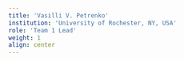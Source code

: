 ```yaml
---
title: 'Vasilli V. Petrenko'
institution: 'University of Rochester, NY, USA'
role: 'Team 1 Lead'
weight: 1
align: center
---
```

